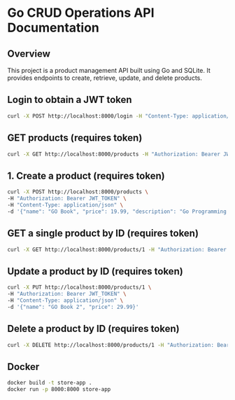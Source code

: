 # Go CRUD Operations API Documentation

## Overview
This project is a product management API built using Go and SQLite. It provides endpoints to create, retrieve, update, and delete products.

## Login to obtain a JWT token
```bash
curl -X POST http://localhost:8000/login -H "Content-Type: application/json" -d '{"username": "username", "password": "password"}'
```

## GET products (requires token)
```bash
curl -X GET http://localhost:8000/products -H "Authorization: Bearer JWT_TOKEN"
```

## 1. Create a product (requires token)
```bash
curl -X POST http://localhost:8000/products \
-H "Authorization: Bearer JWT_TOKEN" \
-H "Content-Type: application/json" \
-d '{"name": "GO Book", "price": 19.99, "description": "Go Programming Language"}'
```

## GET a single product by ID (requires token)
```bash
curl -X GET http://localhost:8000/products/1 -H "Authorization: Bearer JWT_TOKEN"
```

## Update a product by ID (requires token)
```bash
curl -X PUT http://localhost:8000/products/1 \
-H "Authorization: Bearer JWT_TOKEN" \
-H "Content-Type: application/json" \
-d '{"name": "GO Book 2", "price": 29.99}'
```

## Delete a product by ID (requires token)
```bash
curl -X DELETE http://localhost:8000/products/1 -H "Authorization: Bearer JWT_TOKEN"
```

## Docker
```bash
docker build -t store-app .
docker run -p 8000:8000 store-app
```
